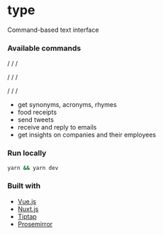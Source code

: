 # type

Command-based text interface


### Available commands


/
/
/


/
/
/


/
/
/






- get synonyms, acronyms, rhymes
- food receipts
- send tweets
- receive and reply to emails
- get insights on companies and their employees


### Run locally

```bash
yarn && yarn dev
```

### Built with
- [Vue.js](https://vuejs.org/)
- [Nuxt.js](https://nuxtjs.org)
- [Tiptap](https://tiptap.scrumpy.io/)
- [Prosemirror](https://prosemirror.net/)



